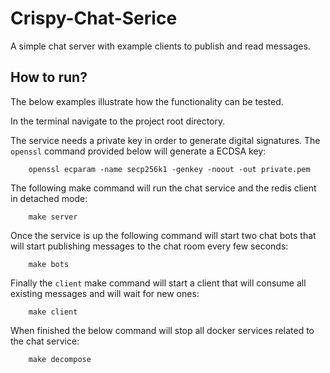 
# Crispy-Chat-Serice

A simple chat server with example clients to publish and read messages.

## How to run?

The below examples illustrate how the functionality can be tested. 

In the terminal navigate to the project root directory.

The service needs a private key in order to generate digital signatures. The `openssl` command provided below will generate a ECDSA key:
```
    openssl ecparam -name secp256k1 -genkey -noout -out private.pem
```

The following make command will run the chat service and the redis client in detached mode:
```
    make server
```

Once the service is up the following command will start two chat bots that will start publishing messages to the chat room every few seconds:
```
    make bots
```

Finally the `client` make command will start a client that will consume all existing messages and will wait for new ones:
```
    make client
```

When finished the below command will stop all docker services related to the chat service:
```
    make decompose
```












